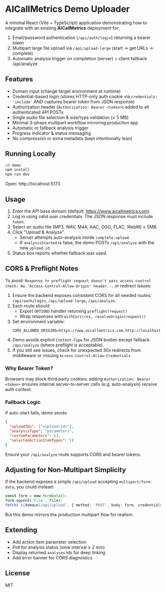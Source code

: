 # AICallMetrics Demo Uploader

A minimal React (Vite + TypeScript) application demonstrating how to integrate with an existing **AICallMetrics** deployment for:

1. Email/password authentication (`/api/auth/login`) returning a bearer token
2. Multipart large file upload via `/api/upload-large` (start → get URLs → complete)
3. Automatic analysis trigger on completion (server) + client fallback /api/analyze

## Features
- Domain input (change target environment at runtime)
- Credential-based login (stores HTTP-only auth cookie via `credentials: 'include'` AND captures bearer token from JSON response)
- Authorization header (`Authorization: Bearer <token>`) added to all authenticated API POSTs
- Single audio file selection & size/type validation (≤ 5 MB)
- Minimal 3-phase multipart workflow mirroring production app
- Automatic or fallback analysis trigger
- Progress indicator & status messaging
- No compression or extra metadata (kept intentionally lean)

## Running Locally
```bash
cd demo
npm install
npm run dev
```
Open: http://localhost:5173

## Usage
1. Enter the API base domain (default: https://www.aicallmetrics.com)
2. Log in using valid user credentials. The JSON response must include `token`.
3. Select an audio file (MP3, WAV, M4A, AAC, OGG, FLAC, WebM) ≤ 5MB.
4. Click "Upload & Analyze".
	- Server attempts auto-analysis inside `complete-upload`.
	- If `analysisStarted` is false, the demo POSTs `/api/analyze` with the new `upload.id`.
5. Status box reports whether fallback was used.

## CORS & Preflight Notes
To avoid: `Response to preflight request doesn't pass access control check: No 'Access-Control-Allow-Origin' header...` or redirect issues:

1. Ensure the backend exposes consistent CORS for all needed routes: `/api/auth/login`, `/api/upload-large`, `/api/analyze`.
2. Each route should:
	- Export `OPTIONS` handler returning `preflight(request)`
	- Wrap responses with `withCors(res, resolveOrigin(request))`
3. Set environment variable:
	```
	CORS_ALLOWED_ORIGINS=https://www.aicallmetrics.com,http://localhost:3000,http://localhost:5173
	```
4. Demo avoids explicit `Content-Type` for JSON bodies except fallback `/api/analyze` (where preflight is acceptable).
5. If you still see issues, check for unexpected 30x redirects from middleware or missing `Access-Control-Allow-Credentials`.

### Why Bearer Token?
Browsers may block third‑party cookies; adding `Authorization: Bearer <token>` ensures internal server-to-server calls (e.g. auto-analysis) receive auth context.

### Fallback Logic
If auto-start fails, demo sends:
```json
{
  "uploadIds": ["<upload-id>"],
  "analysisType": "parameters",
  "customParameters": [],
  "selectedActionItemTypes": []
}
```
Ensure your `/api/analyze` route supports CORS and bearer tokens.

## Adjusting for Non-Multipart Simplicity
If the backend exposes a simple `/api/upload` accepting `multipart/form-data`, you could instead:
```ts
const form = new FormData();
form.append('file', file);
fetch(`${domain}/api/upload`, { method: 'POST', body: form, credentials: 'include' });
```
But this demo mirrors the production multipart flow for realism.

## Extending
- Add action item parameter selection
- Poll for analysis status (slow interval ≥ 2 min)
- Display returned `analyses` ids for deep linking
- Add error banner for CORS diagnostics

## License
MIT
